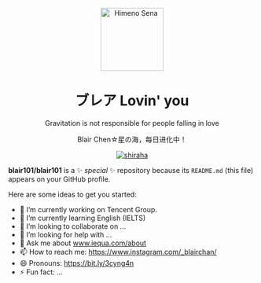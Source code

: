 <p align="center">
  <a href="https://52binge.github.io/">
    <img src="https://52binge.github.io/images/logos/logo10.png" alt="Himeno Sena" width="128" height="128">
  </a>
</p>

<h1 align="center">ブレア Lovin' you</h1>

<p align="center">
  Gravitation is not responsible for people falling in love
</p>
<p align="center">
  Blair Chen☆星の海，每日进化中！
</p>
<span align="center">

[![shiraha](https://img.shields.io/badge/N.N.M.-candidate%20master-purple?style=flat&logo=codeforces)](http://codeforces.com/profile/N.N.M.)

</span>


**blair101/blair101** is a ✨ _special_ ✨ repository because its `README.md` (this file) appears on your GitHub profile.

Here are some ideas to get you started:

- 🔭 I’m currently working on Tencent Group. 
- 🌱 I’m currently learning English (IELTS)
- 👯 I’m looking to collaborate on ...
- 🤔 I’m looking for help with ...
- 💬 Ask me about www.iequa.com/about
- 📫 How to reach me: https://www.instagram.com/_blairchan/
- 😄 Pronouns: https://bit.ly/3cyng4n
- ⚡ Fun fact: ...
